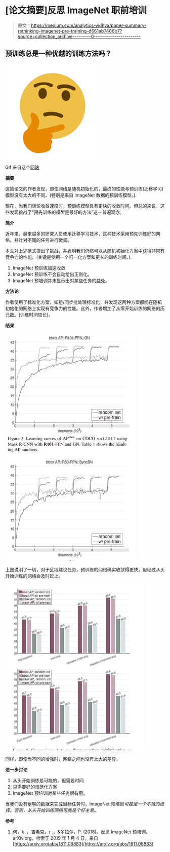 # [论文摘要]反思 ImageNet 职前培训

> 原文：<https://medium.com/analytics-vidhya/paper-summary-rethinking-imagenet-pre-training-d661ab7406b7?source=collection_archive---------0----------------------->

## 预训练总是一种优越的训练方法吗？

![](img/ee47121dabdb8ec61e6a7cc8bd33f52c.png)

Gif 来自这个[网站](https://giphy.com/gifs/andrea-8lQyyys3SGBoUUxrUp)

**摘要**

这篇论文的作者发现，即使网络是随机初始化的，最终的性能与预训练(迁移学习)模型没有太大的不同。(特别是来自 ImageNet 数据的预训练模型。).

现在，当我们谈论收敛速度时，预训练模型具有更快的收敛时间。但总的来说，这些发现挑战了“预先训练的模型是最好的方法”这一普遍观念。

**简介**

近年来，越来越多的研究人员使用迁移学习技术，这种技术采用预先训练好的网络，并针对不同的任务进行微调。

本文对上述范式提出了挑战，并表明我们仍然可以从随机初始化方案中获得非常有竞争力的性能。(关键是使用一个归一化方案和更长的训练时间。).

1.  ImageNet 预训练加速收敛
2.  ImageNet 预训练不会自动给出正则化。
3.  ImageNet 预培训并未显示出对某些任务的益处。

**方法论**

作者使用了标准化方案，如组/同步批处理标准化，并发现这两种方案都能在随机初始化的网络上实现有竞争力的性能。此外，作者增加了从零开始训练的网络的历元数。(训练时间较长)。

**结果**

![](img/1e421b820911a5804b4ffd3539a3a2bc.png)

上图说明了一切，对于区域建议任务，预训练的网络确实收敛得更快，但经过从头开始训练的网络会及时赶上。

![](img/4f1679422f7634212059025a1646aa50.png)

同样，即使当不同的增强时，网络之间也没有太大的差异。

**进一步讨论**

1.  从头开始训练是可能的，但需要时间
2.  只需要好的规范化方案
3.  ImageNet 预培训对某些任务很有用。

当我们没有足够的数据来完成目标任务时，ImageNet 预培训*可能是一个不错的选择。否则，从头开始训练网络可能是个好主意。*

**参考**

1.  何，k .，吉希克，r .，&多拉尔，P. (2018)。反思 ImageNet 预培训。arXiv.org。检索于 2019 年 1 月 4 日，来自[https://arxiv.org/abs/1811.08883](https://arxiv.org/abs/1811.08883)